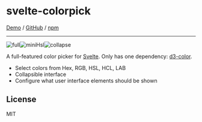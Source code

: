 # svelte-colorpick

[Demo](https://sseemayer.github.io/svelte-colorpick/) / [GitHub](https://github.com/sseemayer/svelte-colorpick) / [npm](https://npmjs.com/package/svelte-colorpick)

-------

![full](https://raw.githubusercontent.com/sseemayer/svelte-colorpick/master/assets/full.png)![miniHsl](https://raw.githubusercontent.com/sseemayer/svelte-colorpick/master/assets/miniHsl.png)![collapse](https://raw.githubusercontent.com/sseemayer/svelte-colorpick/master/assets/collapse.png)

A full-featured color picker for [Svelte](https://svelte.dev). Only has one dependency: [d3-color](https://github.com/d3/d3-color).

  * Select colors from Hex, RGB, HSL, HCL, LAB
  * Collapsible interface
  * Configure what user interface elements should be shown



## License
MIT
